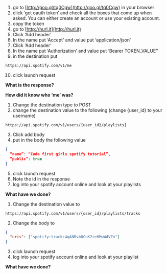 1. go to [http://goo.gl/tq0Cgw](http://goo.gl/tq0Cgw) in your browser 
2. click ‘get oauth token’ and check all the boxes that come up when asked. You can either create an account or use your existing account.  
3. copy the token 
4. go to [http://hurl.it](http://hurl.it) 
5. Click ‘Add header’ 
6. In the name put ‘Accept’ and value put ‘application/json’ 
7. Click ‘Add header’ 
8. In the name put ‘Authorization’ and value put ‘Bearer TOKEN_VALUE’’ 
9. in the destination put 
```
https://api.spotify.com/v1/me
```
10. click launch request 

__What is the response?__

__How did it know who ‘me’ was?__

1. Change the destination type to POST 
2. change the destination value to the following (change {user_id} to your username)
```
https://api.spotify.com/v1/users/{user_id}/playlists]
```
3. Click add body 
4. put in the body the following value  
```json
{
  “name”: “Code first girls spotify tutorial”,
  “public”: true
}
```
5. click launch request 
6. Note the id in the response 
7. log into your spotify account online and look at your playlists 

__What have we done?__

1. Change the destination value to
```
https://api.spotify.com/v1/users/{user_id}/playlists/tracks
```
2. Change the body to
```json 
{ 
  "uris": ["spotify:track:4qANRvb0CuK2re6MwWdVZn"]
}
```
3. click launch request 
4. log into your spotify account online and look at your playlist 

__What have we done?__
